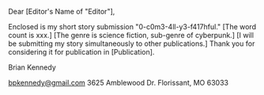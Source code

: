 Dear [Editor's Name of "Editor"],

Enclosed is my short story submission "0-c0m3-4ll-y3-f417hful."  [The word count is xxx.] [The genre is science fiction, sub-genre of cyberpunk.] [I will be submitting my story simultaneously to other publications.] Thank you for considering it for publication in [Publication].

Brian Kennedy

bpkennedy@gmail.com
3625 Amblewood Dr.
Florissant, MO 63033
